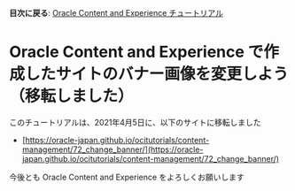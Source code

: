 **目次に戻る**: [Oracle Content and Experience チュートリアル](https://community.oracle.com/tech/welcome/discussion/4474330)

# Oracle Content and Experience で作成したサイトのバナー画像を変更しよう（移転しました）

このチュートリアルは、2021年4月5日に、以下のサイトに移転しました

- [https://oracle-japan.github.io/ocitutorials/content-management/72_change_banner/](https://oracle-japan.github.io/ocitutorials/content-management/72_change_banner/)

今後とも Oracle Content and Experience をよろしくお願いします
